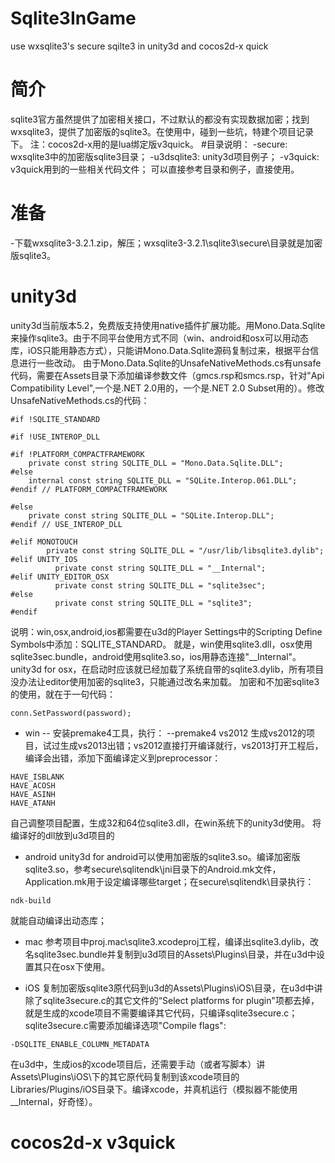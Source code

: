 # Sqlite3InGame
use wxsqlite3's secure sqilte3 in unity3d and cocos2d-x quick

简介
======
sqlite3官方虽然提供了加密相关接口，不过默认的都没有实现数据加密；找到wxsqlite3，提供了加密版的sqlite3。在使用中，碰到一些坑，特建个项目记录下。
注：cocos2d-x用的是lua绑定版v3quick。
#目录说明：
-secure: wxsqlite3中的加密版sqlite3目录；
-u3dsqlite3: unity3d项目例子；
-v3quick: v3quick用到的一些相关代码文件；
可以直接参考目录和例子，直接使用。

准备
=====
-下载wxsqlite3-3.2.1.zip，解压；wxsqlite3-3.2.1\sqlite3\secure\目录就是加密版sqlite3。

unity3d
=======
unity3d当前版本5.2，免费版支持使用native插件扩展功能。用Mono.Data.Sqlite来操作sqlite3。由于不同平台使用方式不同（win、android和osx可以用动态库，iOS只能用静态方式），只能讲Mono.Data.Sqlite源码复制过来，根据平台信息进行一些改动。
由于Mono.Data.Sqlite的UnsafeNativeMethods.cs有unsafe代码，需要在Assets目录下添加编译参数文件（gmcs.rsp和smcs.rsp，针对"Api Compatibility Level",一个是.NET 2.0用的，一个是.NET 2.0 Subset用的）。修改UnsafeNativeMethods.cs的代码：
```
#if !SQLITE_STANDARD

#if !USE_INTEROP_DLL

#if !PLATFORM_COMPACTFRAMEWORK
    private const string SQLITE_DLL = "Mono.Data.Sqlite.DLL";
#else
    internal const string SQLITE_DLL = "SQLite.Interop.061.DLL";
#endif // PLATFORM_COMPACTFRAMEWORK

#else
    private const string SQLITE_DLL = "SQLite.Interop.DLL";
#endif // USE_INTEROP_DLL

#elif MONOTOUCH
        private const string SQLITE_DLL = "/usr/lib/libsqlite3.dylib";
#elif UNITY_IOS
          private const string SQLITE_DLL = "__Internal";
#elif UNITY_EDITOR_OSX
          private const string SQLITE_DLL = "sqlite3sec";
#else
          private const string SQLITE_DLL = "sqlite3";
#endif
```
说明：win,osx,android,ios都需要在u3d的Player Settings中的Scripting Define Symbols中添加：SQLITE_STANDARD。
就是，win使用sqlite3.dll，osx使用sqlite3sec.bundle，android使用sqlite3.so，ios用静态连接"__Internal"。
unity3d for osx，在启动时应该就已经加载了系统自带的sqlite3.dylib，所有项目没办法让editor使用加密的sqlite3，只能通过改名来加载。
加密和不加密sqlite3的使用，就在于一句代码：
```
conn.SetPassword(password);
```

- win
-- 安装premake4工具，执行：
--premake4 vs2012
生成vs2012的项目，试过生成vs2013出错；vs2012直接打开编译就行，vs2013打开工程后，编译会出错，添加下面编译定义到preprocessor：
```
HAVE_ISBLANK
HAVE_ACOSH
HAVE_ASINH
HAVE_ATANH
```
自己调整项目配置，生成32和64位sqlite3.dll，在win系统下的unity3d使用。
将编译好的dll放到u3d项目的

- android
unity3d for android可以使用加密版的sqlite3.so。编译加密版sqlite3.so，参考secure\sqlitendk\jni目录下的Android.mk文件，Application.mk用于设定编译哪些target；在secure\sqlitendk\目录执行：
```
ndk-build
```
就能自动编译出动态库；

- mac
参考项目中proj.mac\sqlite3.xcodeproj工程，编译出sqlite3.dylib，改名sqlite3sec.bundle并复制到u3d项目的Assets\Plugins\目录，并在u3d中设置其只在osx下使用。

- iOS
复制加密版sqlite3原代码到u3d的Assets\Plugins\iOS\目录，在u3d中讲除了sqlite3secure.c的其它文件的“Select platforms for plugin"项都去掉，就是生成的xcode项目不需要编译其它代码，只编译sqlite3secure.c；sqlite3secure.c需要添加编译选项"Compile flags":
```
-DSQLITE_ENABLE_COLUMN_METADATA
```
在u3d中，生成ios的xcode项目后，还需要手动（或者写脚本）讲Assets\Plugins\iOS\下的其它原代码复制到该xcode项目的Libraries/Plugins/iOS目录下。编译xcode，并真机运行（模拟器不能使用__Internal，好奇怪）。


cocos2d-x v3quick
================




